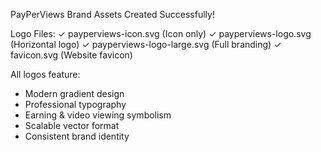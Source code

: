 <!-- PayPerViews Logo Components -->

<!-- To create PNG versions of these logos, you can:
1. Open the SVG files in a graphics editor like GIMP, Inkscape, or Adobe Illustrator
2. Export them as PNG with the following recommended sizes:
   - payperviews-icon.png: 64x64, 128x128, 256x256
   - payperviews-logo.png: 300x80
   - payperviews-logo-large.png: 400x120
3. Or use online SVG to PNG converters

The SVG files created include:
- payperviews-icon.svg (circular icon with play button)
- payperviews-logo.svg (compact horizontal logo)
- payperviews-logo-large.svg (full branding with tagline)
- favicon.svg (32x32 favicon)

Brand Colors Used:
- Primary Gradient: #667eea → #764ba2 → #f093fb → #f5576c
- Gold Accent: #ffd700 → #ffed4e
- Text: #2c3e50
- White overlays with opacity for depth

The logo features:
- Circular gradient background
- White play button symbol
- Eye icon for "views"
- Dollar signs for "earning"
- Professional typography
- Consistent brand colors throughout
-->

PayPerViews Brand Assets Created Successfully!

Logo Files:
✓ payperviews-icon.svg (Icon only)
✓ payperviews-logo.svg (Horizontal logo)
✓ payperviews-logo-large.svg (Full branding)
✓ favicon.svg (Website favicon)

All logos feature:
- Modern gradient design
- Professional typography
- Earning & video viewing symbolism
- Scalable vector format
- Consistent brand identity
